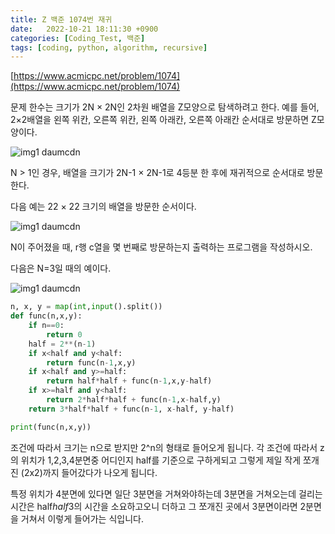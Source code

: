 ```yaml
---
title: Z 백준 1074번 재귀
date:   2022-10-21 18:11:30 +0900
categories: [Coding_Test, 백준]
tags: [coding, python, algorithm, recursive]
---
```


[https://www.acmicpc.net/problem/1074](https://www.acmicpc.net/problem/1074)

문제
한수는 크기가 2N × 2N인 2차원 배열을 Z모양으로 탐색하려고 한다. 예를 들어, 2×2배열을 왼쪽 위칸, 오른쪽 위칸, 왼쪽 아래칸, 오른쪽 아래칸 순서대로 방문하면 Z모양이다.

![img1 daumcdn](https://user-images.githubusercontent.com/85277660/211186585-d7d79d80-9735-4a00-bbab-93cbbc74f849.png)

N > 1인 경우, 배열을 크기가 2N-1 × 2N-1로 4등분 한 후에 재귀적으로 순서대로 방문한다.

다음 예는 22 × 22 크기의 배열을 방문한 순서이다.

![img1 daumcdn](https://user-images.githubusercontent.com/85277660/211186588-44fe2a9c-1e70-4229-bc1f-255a08836d5a.jpg)

N이 주어졌을 때, r행 c열을 몇 번째로 방문하는지 출력하는 프로그램을 작성하시오.

다음은 N=3일 때의 예이다.

![img1 daumcdn](https://user-images.githubusercontent.com/85277660/211186591-1b5ac52c-3fbf-4c2d-9d02-7a43229b863f.jpg)

```py
n, x, y = map(int,input().split())
def func(n,x,y):
    if n==0:
        return 0
    half = 2**(n-1)
    if x<half and y<half:
        return func(n-1,x,y)
    if x<half and y>=half:
        return half*half + func(n-1,x,y-half)
    if x>=half and y<half:
        return 2*half*half + func(n-1,x-half,y)
    return 3*half*half + func(n-1, x-half, y-half)

print(func(n,x,y))
```

조건에 따라서 크기는 n으로 받지만 2^n의 형태로 들어오게 됩니다. 각 조건에 따라서 z의 위치가 1,2,3,4분면중 어디인지 half를 기준으로 구하게되고 그렇게 제일 작게 쪼개진 (2x2)까지 들어갔다가 나오게 됩니다.

특정 위치가 4분면에 있다면 일단 3분면을 거쳐와야하는데 3분면을 거쳐오는데 걸리는 시간은 half*half*3의 시간을 소요하고오니 더하고 그 쪼개진 곳에서 3분면이라면 2분면을 거쳐서 이렇게 들어가는 식입니다.